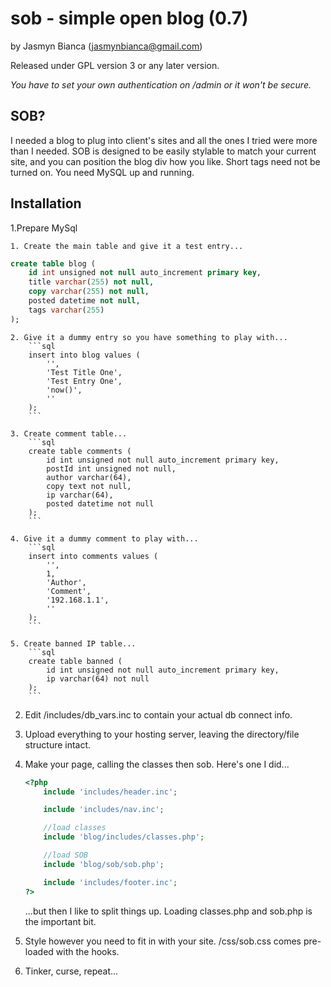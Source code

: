 sob - simple open blog (0.7)
============================

by Jasmyn Bianca (jasmynbianca@gmail.com)

Released under GPL version 3 or any later version.

*You have to set your own authentication on /admin or it won't be secure.*

SOB?
----
I needed a blog to plug into client's sites and all the ones I tried were more than I needed.
SOB is designed to be easily stylable to match your current site, and you can position the blog div how you like.
Short tags need not be turned on. You need MySQL up and running.

Installation
------------

1.Prepare MySql

    1. Create the main table and give it a test entry...
```sql
create table blog (
    id int unsigned not null auto_increment primary key,
    title varchar(255) not null,
    copy varchar(255) not null,
    posted datetime not null,
    tags varchar(255)
);
```

    2. Give it a dummy entry so you have something to play with...
        ```sql
        insert into blog values (
            '',
            'Test Title One',
            'Test Entry One',
            'now()',
            ''
        );
        ```

    3. Create comment table...
        ```sql
        create table comments (
            id int unsigned not null auto_increment primary key,
            postId int unsigned not null,
            author varchar(64),
            copy text not null,
            ip varchar(64),
            posted datetime not null
        );
        ```

    4. Give it a dummy comment to play with...
        ```sql
        insert into comments values (
            '',
            1,
            'Author',
            'Comment',
            '192.168.1.1',
            ''
        );
        ```

    5. Create banned IP table...
        ```sql
        create table banned (
            id int unsigned not null auto_increment primary key,
            ip varchar(64) not null
        );
        ```

2. Edit /includes/db_vars.inc to contain your actual db connect info.

3. Upload everything to your hosting server, leaving the directory/file structure intact.

4. Make your page, calling the classes then sob. Here's one I did...
    ```php
    <?php
        include 'includes/header.inc';

        include 'includes/nav.inc';

        //load classes
        include 'blog/includes/classes.php';

        //load SOB
        include	'blog/sob/sob.php';

        include 'includes/footer.inc';
    ?>
    ```

    ...but then I like to split things up. Loading classes.php and sob.php is the important bit.

5. Style however you need to fit in with your site. /css/sob.css comes pre-loaded with the hooks.

6. Tinker, curse, repeat...
